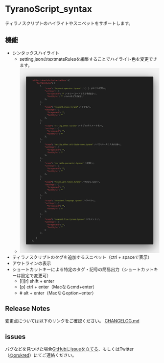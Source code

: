 # TyranoScript_syntax

ティラノスクリプトのハイライトやスニペットをサポートします。

## 機能

* シンタックスハイライト
  * setting.jsonのtextmateRulesを編集することでハイライト色を変更できます。
  * <img src="./readme_img/highlight.png" width=700>
* ティラノスクリプトのタグを追加するスニペット（ctrl + spaceで表示）
* アウトラインの表示
* ショートカットキーによる特定のタグ・記号の簡易出力（ショートカットキーは設定で変更可）
  * [l][r] shift + enter
  * [p] ctrl + enter（Macならcmd+enter）
  * \#  alt + enter（Macならoption+enter）

## Release Notes

変更点については以下のリンクをご確認ください。
[CHANGELOG.md](CHANGELOG.md)

## issues

バグなどを見つけた場合[GitHubにissueを立てる](https://github.com/orukRed/tyranosyntax/issues)、もしくはTwitter（[@orukred](https://twitter.com/OrukRed)）にてご連絡ください。
